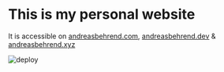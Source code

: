 # This is my personal website

It is accessible on  [andreasbehrend.com](https://andreasbehrend.com), [andreasbehrend.dev](https://andreasbehrend.dev) & [andreasbehrend.xyz](https://andreasbehrend.xyz)

![deploy](https://github.com/tuc0w/andreasbehrend.com/workflows/deploy/badge.svg?branch=master)
